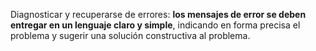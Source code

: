 Diagnosticar y recuperarse de errores: **los mensajes de error se deben entregar en un lenguaje claro y simple**, indicando en forma precisa el problema y sugerir una solución constructiva al problema.